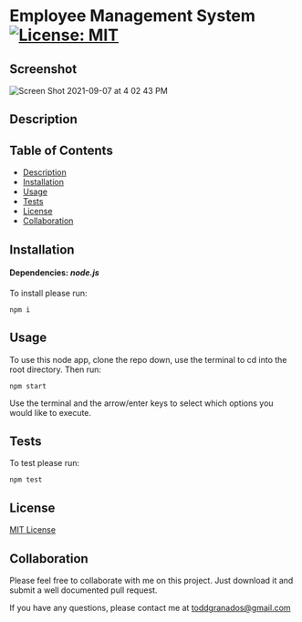 # Employee Management System[![License: MIT](https://img.shields.io/badge/License-MIT-yellow.svg)](https://opensource.org/licenses/MIT)

  ## Screenshot
![Screen Shot 2021-09-07 at 4 02 43 PM](https://user-images.githubusercontent.com/85806673/132404045-d744cf6f-41ee-4fdc-98d4-f9aea84c1292.jpg)

  ## Description


  ## Table of Contents
  * [Description](#Description)
  * [Installation](#Installation)
  * [Usage](#Usage)
  * [Tests](#Tests)
  * [License](#License)
  * [Collaboration](#Collaboration)
  
  ## Installation 

  #### Dependencies: *node.js*

  To install please run:

  ```
  npm i
  ```

  ## Usage



  To use this node app, clone the repo down, use the terminal to cd into the root directory. Then run:
  
  ```
  npm start
  ```

  Use the terminal and the arrow/enter keys to select which options you would like to execute.
  
  ## Tests

  To test please run:
  
  ```
  npm test
  ```

  ## License 

[MIT License](https://opensource.org/licenses/MIT)

  ## Collaboration 
  
  Please feel free to collaborate with me on this project. Just download it and submit a well documented pull request.
  
  If you have any questions, please contact me at toddgranados@gmail.com
